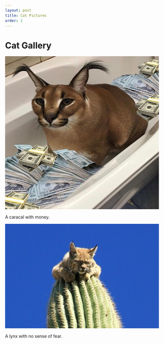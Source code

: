 ```yaml
---
layout: post
title: Cat Pictures
order: 1
---
```

<h1>Cat Gallery</h1>

<img class="full center" src="/images/money.jpg" alt="floppa">
<br>
<p> A caracal with money. </p>
<img class ="full center" src="/images/cactus.jpg" alt="cactus">
<br>
<p> A lynx with no sense of fear. </p>